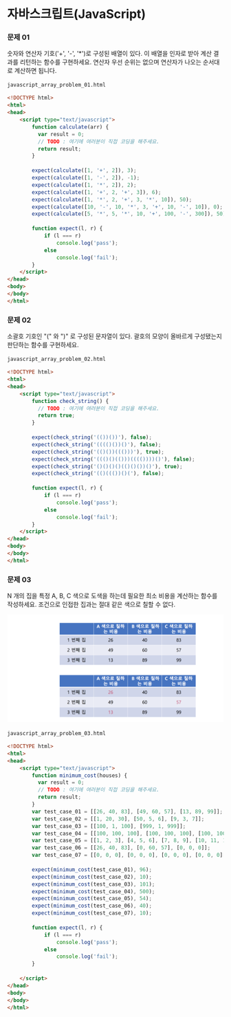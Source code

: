 # 자바스크립트(JavaScript)

### 문제 01
숫자와 연산자 기호('+', '-', '*')로 구성된 배열이 있다. 이 배열을 인자로 받아 계산 결과를 리턴하는 함수를 구현하세요.
연산자 우선 순위는 없으며 연산자가 나오는 순서대로 계산하면 됩니다.

```javascript_array_problem_01.html```
```html
<!DOCTYPE html>
<html>
<head>
    <script type="text/javascript">
        function calculate(arr) {
          var result = 0;
          // TODO : 여기에 여러분이 직접 코딩을 해주세요.       
          return result;
        }

        expect(calculate([1, '+', 2]), 3);
        expect(calculate([1, '-', 2]), -1);
        expect(calculate([1, '*', 2]), 2);
        expect(calculate([1, '+', 2, '+', 3]), 6);
        expect(calculate([1, '*', 2, '+', 3, '*', 10]), 50);
        expect(calculate([10, '-', 10, '*', 3, '+', 10, '-', 10]), 0);
        expect(calculate([5, '*', 5, '*', 10, '+', 100, '-', 300]), 50);

        function expect(l, r) {
            if (l === r)
                console.log('pass');
            else
                console.log('fail');
        }
    </script>
</head>
<body>
</body>
</html>
```


### 문제 02
소괄호 기호인 "(" 와 ")" 로 구성된 문자열이 있다. 괄호의 모양이 올바르게 구성됐는지 판단하는 함수를 구현하세요.

```javascript_array_problem_02.html```
```html
<!DOCTYPE html>
<html>
<head>
    <script type="text/javascript">
        function check_string() {
          // TODO : 여기에 여러분이 직접 코딩을 해주세요.          
          return true;
        }

        expect(check_string('(())())'), false);
        expect(check_string('(((()())()'), false);
        expect(check_string('(()())((()))'), true);
        expect(check_string('((()()(()))(((())))()'), false);
        expect(check_string('()()()()(()()())()'), true);
        expect(check_string('(()((())()('), false);

        function expect(l, r) {
            if (l === r)
                console.log('pass');
            else
                console.log('fail');
        }
    </script>
</head>
<body>
</body>
</html>
```


### 문제 03
N 개의 집을 특정 A, B, C 색으로 도색을 하는데 필요한 최소 비용을 계산하는 함수를 작성하세요. 조건으로 인접한 집과는 절대 같은 색으로 칠할 수 없다.

<img src="images/problem-03-01.png">

```javascript_array_problem_03.html```
```html
<!DOCTYPE html>
<html>
<head>
    <script type="text/javascript">
        function minimum_cost(houses) {
          var result = 0;
          // TODO : 여기에 여러분이 직접 코딩을 해주세요.
          return result;
        }
        var test_case_01 = [[26, 40, 83], [49, 60, 57], [13, 89, 99]];
        var test_case_02 = [[1, 20, 30], [50, 5, 6], [9, 3, 7]];
        var test_case_03 = [[100, 1, 100], [999, 1, 999]];
        var test_case_04 = [[100, 100, 100], [100, 100, 100], [100, 100, 100], [100, 100, 100], [100, 100, 100]];
        var test_case_05 = [[1, 2, 3], [4, 5, 6], [7, 8, 9], [10, 11, 12], [13, 14, 15], [16, 17, 18]];
        var test_case_06 = [[26, 40, 83], [0, 60, 57], [0, 0, 0]];
        var test_case_07 = [[0, 0, 0], [0, 0, 0], [0, 0, 0], [0, 0, 0], [0, 0, 0], [0, 0, 0], [0, 0, 0], [0, 0, 0], [0, 0, 0], [0, 0, 0], [0, 0, 0], [20, 100, 10]];

        expect(minimum_cost(test_case_01), 96);
        expect(minimum_cost(test_case_02), 10);
        expect(minimum_cost(test_case_03), 101);
        expect(minimum_cost(test_case_04), 500);
        expect(minimum_cost(test_case_05), 54);
        expect(minimum_cost(test_case_06), 40);
        expect(minimum_cost(test_case_07), 10);

        function expect(l, r) {
            if (l === r)
                console.log('pass');
            else
                console.log('fail');
        }

    </script>
</head>
<body>
</body>
</html>
```
